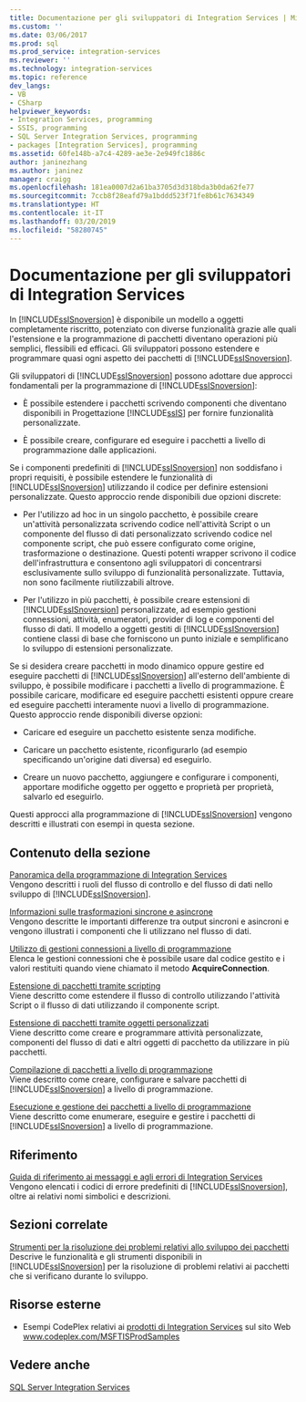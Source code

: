 ```yaml
---
title: Documentazione per gli sviluppatori di Integration Services | Microsoft Docs
ms.custom: ''
ms.date: 03/06/2017
ms.prod: sql
ms.prod_service: integration-services
ms.reviewer: ''
ms.technology: integration-services
ms.topic: reference
dev_langs:
- VB
- CSharp
helpviewer_keywords:
- Integration Services, programming
- SSIS, programming
- SQL Server Integration Services, programming
- packages [Integration Services], programming
ms.assetid: 60fe148b-a7c4-4289-ae3e-2e949fc1886c
author: janinezhang
ms.author: janinez
manager: craigg
ms.openlocfilehash: 181ea0007d2a61ba3705d3d318bda3b0da62fe77
ms.sourcegitcommit: 7ccb8f28eafd79a1bddd523f71fe8b61c7634349
ms.translationtype: HT
ms.contentlocale: it-IT
ms.lasthandoff: 03/20/2019
ms.locfileid: "58280745"
---
```

# <a name="integration-services-developer-documentation"></a>Documentazione per gli sviluppatori di Integration Services
  In [!INCLUDE[ssISnoversion](../includes/ssisnoversion-md.md)] è disponibile un modello a oggetti completamente riscritto, potenziato con diverse funzionalità grazie alle quali l'estensione e la programmazione di pacchetti diventano operazioni più semplici, flessibili ed efficaci. Gli sviluppatori possono estendere e programmare quasi ogni aspetto dei pacchetti di [!INCLUDE[ssISnoversion](../includes/ssisnoversion-md.md)].  
  
 Gli sviluppatori di [!INCLUDE[ssISnoversion](../includes/ssisnoversion-md.md)] possono adottare due approcci fondamentali per la programmazione di [!INCLUDE[ssISnoversion](../includes/ssisnoversion-md.md)]:  
  
-   È possibile estendere i pacchetti scrivendo componenti che diventano disponibili in Progettazione [!INCLUDE[ssIS](../includes/ssis-md.md)] per fornire funzionalità personalizzate.  
  
-   È possibile creare, configurare ed eseguire i pacchetti a livello di programmazione dalle applicazioni.  
  
 Se i componenti predefiniti di [!INCLUDE[ssISnoversion](../includes/ssisnoversion-md.md)] non soddisfano i propri requisiti, è possibile estendere le funzionalità di [!INCLUDE[ssISnoversion](../includes/ssisnoversion-md.md)] utilizzando il codice per definire estensioni personalizzate. Questo approccio rende disponibili due opzioni discrete:  
  
-   Per l'utilizzo ad hoc in un singolo pacchetto, è possibile creare un'attività personalizzata scrivendo codice nell'attività Script o un componente del flusso di dati personalizzato scrivendo codice nel componente script, che può essere configurato come origine, trasformazione o destinazione. Questi potenti wrapper scrivono il codice dell'infrastruttura e consentono agli sviluppatori di concentrarsi esclusivamente sullo sviluppo di funzionalità personalizzate. Tuttavia, non sono facilmente riutilizzabili altrove.  
  
-   Per l'utilizzo in più pacchetti, è possibile creare estensioni di [!INCLUDE[ssISnoversion](../includes/ssisnoversion-md.md)] personalizzate, ad esempio gestioni connessioni, attività, enumeratori, provider di log e componenti del flusso di dati. Il modello a oggetti gestiti di [!INCLUDE[ssISnoversion](../includes/ssisnoversion-md.md)] contiene classi di base che forniscono un punto iniziale e semplificano lo sviluppo di estensioni personalizzate.  
  
 Se si desidera creare pacchetti in modo dinamico oppure gestire ed eseguire pacchetti di [!INCLUDE[ssISnoversion](../includes/ssisnoversion-md.md)] all'esterno dell'ambiente di sviluppo, è possibile modificare i pacchetti a livello di programmazione. È possibile caricare, modificare ed eseguire pacchetti esistenti oppure creare ed eseguire pacchetti interamente nuovi a livello di programmazione. Questo approccio rende disponibili diverse opzioni:  
  
-   Caricare ed eseguire un pacchetto esistente senza modifiche.  
  
-   Caricare un pacchetto esistente, riconfigurarlo (ad esempio specificando un'origine dati diversa) ed eseguirlo.  
  
-   Creare un nuovo pacchetto, aggiungere e configurare i componenti, apportare modifiche oggetto per oggetto e proprietà per proprietà, salvarlo ed eseguirlo.  
  
 Questi approcci alla programmazione di [!INCLUDE[ssISnoversion](../includes/ssisnoversion-md.md)] vengono descritti e illustrati con esempi in questa sezione.  
  
## <a name="in-this-section"></a>Contenuto della sezione  
 [Panoramica della programmazione di Integration Services](../integration-services/integration-services-programming-overview.md)  
 Vengono descritti i ruoli del flusso di controllo e del flusso di dati nello sviluppo di [!INCLUDE[ssISnoversion](../includes/ssisnoversion-md.md)].  
  
 [Informazioni sulle trasformazioni sincrone e asincrone](../integration-services/understanding-synchronous-and-asynchronous-transformations.md)  
 Vengono descritte le importanti differenze tra output sincroni e asincroni e vengono illustrati i componenti che li utilizzano nel flusso di dati.  
  
 [Utilizzo di gestioni connessioni a livello di programmazione](../integration-services/working-with-connection-managers-programmatically.md)  
 Elenca le gestioni connessioni che è possibile usare dal codice gestito e i valori restituiti quando viene chiamato il metodo **AcquireConnection**.  
  
 [Estensione di pacchetti tramite scripting](../integration-services/extending-packages-scripting/extending-packages-with-scripting.md)  
 Viene descritto come estendere il flusso di controllo utilizzando l'attività Script o il flusso di dati utilizzando il componente script.  
  
 [Estensione di pacchetti tramite oggetti personalizzati](../integration-services/extending-packages-custom-objects/extending-packages-with-custom-objects.md)  
 Viene descritto come creare e programmare attività personalizzate, componenti del flusso di dati e altri oggetti di pacchetto da utilizzare in più pacchetti.  
  
 [Compilazione di pacchetti a livello di programmazione](../integration-services/building-packages-programmatically/building-packages-programmatically.md)  
 Viene descritto come creare, configurare e salvare pacchetti di [!INCLUDE[ssISnoversion](../includes/ssisnoversion-md.md)] a livello di programmazione.  
  
 [Esecuzione e gestione dei pacchetti a livello di programmazione](../integration-services/run-manage-packages-programmatically/running-and-managing-packages-programmatically.md)  
 Viene descritto come enumerare, eseguire e gestire i pacchetti di [!INCLUDE[ssISnoversion](../includes/ssisnoversion-md.md)] a livello di programmazione.  
  
## <a name="reference"></a>Riferimento  
 [Guida di riferimento ai messaggi e agli errori di Integration Services](../integration-services/integration-services-error-and-message-reference.md)  
 Vengono elencati i codici di errore predefiniti di [!INCLUDE[ssISnoversion](../includes/ssisnoversion-md.md)], oltre ai relativi nomi simbolici e descrizioni.  
  
## <a name="related-sections"></a>Sezioni correlate  
 [Strumenti per la risoluzione dei problemi relativi allo sviluppo dei pacchetti](../integration-services/troubleshooting/troubleshooting-tools-for-package-development.md)  
 Descrive le funzionalità e gli strumenti disponibili in [!INCLUDE[ssISnoversion](../includes/ssisnoversion-md.md)] per la risoluzione di problemi relativi ai pacchetti che si verificano durante lo sviluppo.  
  
## <a name="external-resources"></a>Risorse esterne  
  
-   Esempi CodePlex relativi ai [prodotti di Integration Services](https://go.microsoft.com/fwlink/?LinkID=131204) sul sito Web www.codeplex.com/MSFTISProdSamples  
  
## <a name="see-also"></a>Vedere anche  
 [SQL Server Integration Services](../integration-services/sql-server-integration-services.md)  
  
  
